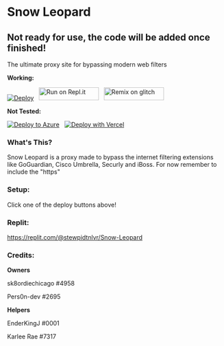 # Snow Leopard
## Not ready for use, the code will be added once finished!

The ultimate proxy site for bypassing modern web filters

**Working:**

[![Deploy](https://github.com/Monstars-dev/Snow-Leopard/raw/main/static/images/heroku.svg)](https://heroku.com/deploy?template=https://github.com/Monstars-dev/Snow-Leopard/tree/main)
&nbsp;
<a href="https://repl.it/github/Monstars-dev/Snow-Leopard" title="Run on Repl.it"><img alt="Run on Repl.it" src="https://github.com/Monstars-dev/Snow-Leopard/raw/main/static/images/replit.svg" width="140" height="30"><img></a>
&nbsp;
<a href="https://glitch.com/edit/#!/import/github/Monstars-dev/Snow-Leopard" title="Remix on Glitch"><img alt="Remix on glitch" src="https://github.com/Monstars-dev/Snow-Leopard/raw/main/static/images/glitch.svg" width="140" height="30"><img></a>

**Not Tested:**

[![Deploy to Azure](https://github.com/Monstars-dev/Snow-Leopard/raw/main/static/images/azure.svg)](https://portal.azure.com/#create/Microsoft.Template/uri/https%3A%2F%2Fdev.azure.com%2Forgname%2Fprojectname%2F_apis%2Fgit%2Frepositories%2Freponame%2Fitems%3FscopePath%3D%2freponame%2fazuredeploy.json%26api-version%3D6.0)
&nbsp;
[![Deploy with Vercel](https://github.com/Monstars-dev/Snow-Leopard/raw/main/static/images/vercel.svg)](https://vercel.com/new/git/external?repository-url=https%3A%2F%2Fgithub.com%2FMonstars-dev%2FSnow-Leopard)

### What's This?

Snow Leopard is a proxy made to bypass the internet filtering extensions like GoGuardian, Cisco Umbrella, Securly and iBoss. For now remember to include the "https"

### Setup:

Click one of the deploy buttons above!

### Replit:

https://replit.com/@stewpidtnlvr/Snow-Leopard

### Credits:

**Owners**

sk8ordiechicago #4958

Pers0n-dev #2695

**Helpers**

EnderKingJ #0001

Karlee Rae #7317
